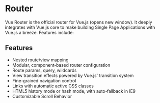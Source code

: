 # Router
Vue Router is the official router for Vue.js (opens new window). It deeply integrates with Vue.js core to make building Single Page Applications with Vue.js a breeze. Features include:

## Features
- Nested route/view mapping
- Modular, component-based router configuration
- Route params, query, wildcards
- View transition effects powered by Vue.js' transition system
- Fine-grained navigation control
- Links with automatic active CSS classes
- HTML5 history mode or hash mode, with auto-fallback in IE9
- Customizable Scroll Behavior
